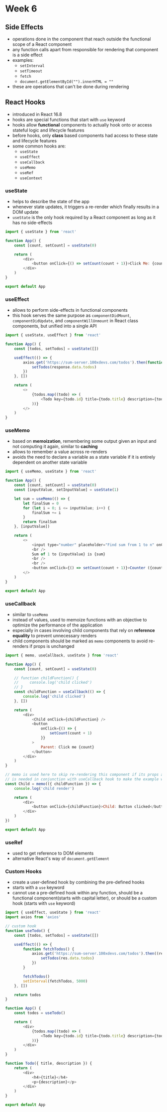 # Week 6

## Side Effects

-   operations done in the component that reach outside the functional scope of a React component
-   any function calls apart from responsible for rendering that component is a side effect
-   examples:
    -   `setInterval`
    -   `setTimeout`
    -   `fetch`
    -   `document.getElementById("").innerHTML = ""`
-   these are operations that can't be done during rendering

## React Hooks

-   introduced in React 16.8
-   hooks are special functions that start with `use` keyword
-   hooks allow **functional** components to actually hook onto or access stateful logic and lifecycle features
-   before hooks, only **class** based components had access to these state and lifecycle features
-   some common hooks are:
    -   `useState`
    -   `useEffect`
    -   `useCallback`
    -   `useMemo`
    -   `useRef`
    -   `useContext`

### useState

-   helps to describe the state of the app
-   whenever state updates, it triggers a re-render which finally results in a DOM update
-   `useState` is the only hook required by a React component as long as it has no side-effects

```javascript
import { useState } from 'react'

function App() {
    const [count, setCount] = useState(0)

    return (
        <div>
            <button onClick={() => setCount(count + 1)}>Click Me: {count}</button>
        </div>
    )
}

export default App
```

### useEffect

-   allows to perform side-effects in functional components
-   this hook serves the same purpose as `componentDidMount`, `componentDidUpdate`, and `componentWillUnmount` in React class components, but unified into a single API

```javascript
import { useState, useEffect } from 'react'

function App() {
    const [todos, setTodos] = useState([])

    useEffect(() => {
        axios.get('https://sum-server.100xdevs.com/todos').then(function (response) {
            setTodos(response.data.todos)
        })
    }, [])

    return (
        <>
            {todos.map((todo) => (
                <Todo key={todo.id} title={todo.title} description={todo.description} />
            ))}
        </>
    )
}
```

### useMemo

-   based on **memoization**, remembering some output given an input and not computing it again, similar to **caching**
-   allows to remember a value across re-renders
-   avoids the need to declare a variable as a state variable if it is entirely dependent on another state variable

```javascript
import { useMemo, useState } from 'react'

function App() {
    const [count, setCount] = useState(0)
    const [inputValue, setInputValue] = useState(1)

    let sum = useMemo(() => {
        let finalSum = 0
        for (let i = 0; i <= inputValue; i++) {
            finalSum += i
        }
        return finalSum
    }, [inputValue])

    return (
        <>
            <input type="number" placeholder="Find sum from 1 to n" onChange={(e) => setInputValue(e.target.value)} />
            <br />
            Sum of 1 to {inputValue} is {sum}
            <br />
            <br />
            <button onClick={() => setCount(count + 1)}>Counter ({count})</button>
        </>
    )
}

export default App
```

### useCallback

-   similar to `useMemo`
-   instead of values, used to memoize functions with an objective to optimize the performance of the application
-   especially in cases involving child components that rely on **reference equality** to prevent unnecessary renders
-   child components should be marked as `memo` components to avoid re-renders if props is unchanged

```javascript
import { memo, useCallback, useState } from 'react'

function App() {
    const [count, setCount] = useState(0)

    // function childFunction() {
    //     console.log('child clicked')
    // }
    const childFunction = useCallback(() => {
        console.log('child clicked')
    }, [])

    return (
        <div>
            <Child onClick={childFunction} />
            <button
                onClick={() => {
                    setCount(count + 1)
                }}
            >
                Parent: Click me {count}
            </button>
        </div>
    )
}

// memo is used here to skip re-rendering this component if its props are unchanged
// is needed in conjunction with useCallback hook to make the example work
const Child = memo(({ childFunction }) => {
    console.log('child render')

    return (
        <div>
            <button onClick={childFunction}>Child: Button clicked</button>
        </div>
    )
})

export default App
```

### useRef

-   used to get reference to DOM elements
-   alternative React's way of `document.getElement`

### Custom Hooks

-   create a user-defined hook by combining the pre-defined hooks
-   starts with a `use` keyword
-   cannot use a pre-defined hook within any function, should be a functional component(starts with capital letter), or should be a custom hook (starts with `use` keyword)

```javascript
import { useEffect, useState } from 'react'
import axios from 'axios'

// custom hook
function useTodo() {
    const [todos, setTodos] = useState([])

    useEffect(() => {
        function fetchTodos() {
            axios.get('https://sum-server.100xdevs.com/todos').then((res) => {
                setTodos(res.data.todos)
            })
        }

        fetchTodos()
        setInterval(fetchTodos, 5000)
    }, [])

    return todos
}

function App() {
    const todos = useTodo()

    return (
        <div>
            {todos.map((todo) => (
                <Todo key={todo.id} title={todo.title} description={todo.description} />
            ))}
        </div>
    )
}

function Todo({ title, description }) {
    return (
        <div>
            <h4>{title}</h4>
            <p>{description}</p>
        </div>
    )
}

export default App
```
